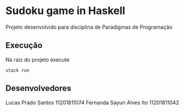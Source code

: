 # Sudoku game in Haskell

Projeto desenvolvido para disciplina de Paradigmas de Programação


## Execução

Na raiz do projeto execute

```shell
stack run
```

## Desenvolvedores

Lucas Prado Santos        11201811074
Fernanda Sayuri Alves Ito 11201811042
